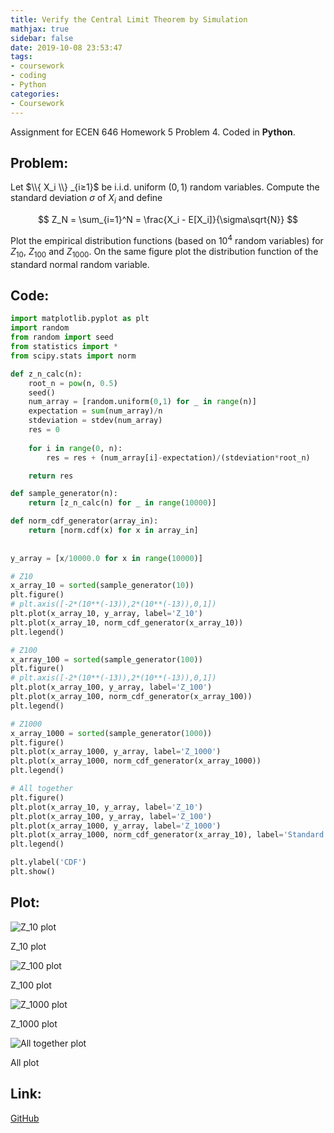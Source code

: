 ```yaml
---
title: Verify the Central Limit Theorem by Simulation
mathjax: true
sidebar: false
date: 2019-10-08 23:53:47
tags:
- coursework
- coding
- Python
categories:
- Coursework
---
```


Assignment for ECEN 646 Homework 5 Problem 4. Coded in **Python**.

<!--more-->

## Problem:

Let $\\{ X_i \\} _{i≥1}$ be i.i.d. uniform $(0, 1)$ random variables. Compute the standard deviation $\sigma$ of $X_i$ and define

$$ Z_N = \sum_{i=1}^N = \frac{X_i - E[X_i]}{\sigma\sqrt{N}} $$

Plot the empirical distribution functions (based on $10^4$ random variables) for $Z_{10}$, $Z_{100}$ and $Z_{1000}$. On the same figure plot the distribution function of the standard normal random variable.

## Code:

```python
import matplotlib.pyplot as plt
import random
from random import seed
from statistics import *
from scipy.stats import norm

def z_n_calc(n):
    root_n = pow(n, 0.5)
    seed()
    num_array = [random.uniform(0,1) for _ in range(n)]
    expectation = sum(num_array)/n
    stdeviation = stdev(num_array)
    res = 0
    
    for i in range(0, n):
        res = res + (num_array[i]-expectation)/(stdeviation*root_n)

    return res

def sample_generator(n):
    return [z_n_calc(n) for _ in range(10000)]

def norm_cdf_generator(array_in):
    return [norm.cdf(x) for x in array_in]
    
    
y_array = [x/10000.0 for x in range(10000)]

# Z10
x_array_10 = sorted(sample_generator(10))
plt.figure()
# plt.axis([-2*(10**(-13)),2*(10**(-13)),0,1])
plt.plot(x_array_10, y_array, label='Z_10')
plt.plot(x_array_10, norm_cdf_generator(x_array_10))
plt.legend()

# Z100
x_array_100 = sorted(sample_generator(100))
plt.figure()
# plt.axis([-2*(10**(-13)),2*(10**(-13)),0,1])
plt.plot(x_array_100, y_array, label='Z_100')
plt.plot(x_array_100, norm_cdf_generator(x_array_100))
plt.legend()

# Z1000
x_array_1000 = sorted(sample_generator(1000))
plt.figure()
plt.plot(x_array_1000, y_array, label='Z_1000')
plt.plot(x_array_1000, norm_cdf_generator(x_array_1000))
plt.legend()

# All together
plt.figure()
plt.plot(x_array_10, y_array, label='Z_10')
plt.plot(x_array_100, y_array, label='Z_100')
plt.plot(x_array_1000, y_array, label='Z_1000')
plt.plot(x_array_1000, norm_cdf_generator(x_array_10), label='Standard normal')
plt.legend()

plt.ylabel('CDF')
plt.show()
```

## Plot:

![Z_10 plot](Z_10.png)

Z_10 plot

![Z_100 plot](Z_100.png)

Z_100 plot

![Z_1000 plot](Z_1000.png)

Z_1000 plot

![All together plot](All.png)

All plot

## Link:

[GitHub](https://github.com/wilsonwang881/ECEN646_HW5_P4)

